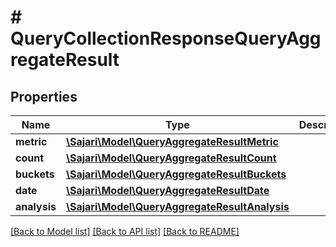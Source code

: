 # # QueryCollectionResponseQueryAggregateResult

## Properties

| Name         | Type                                                                              | Description | Notes      |
| ------------ | --------------------------------------------------------------------------------- | ----------- | ---------- |
| **metric**   | [**\Sajari\Model\QueryAggregateResultMetric**](QueryAggregateResultMetric.md)     |             | [optional] |
| **count**    | [**\Sajari\Model\QueryAggregateResultCount**](QueryAggregateResultCount.md)       |             | [optional] |
| **buckets**  | [**\Sajari\Model\QueryAggregateResultBuckets**](QueryAggregateResultBuckets.md)   |             | [optional] |
| **date**     | [**\Sajari\Model\QueryAggregateResultDate**](QueryAggregateResultDate.md)         |             | [optional] |
| **analysis** | [**\Sajari\Model\QueryAggregateResultAnalysis**](QueryAggregateResultAnalysis.md) |             | [optional] |

[[Back to Model list]](../../README.md#models) [[Back to API list]](../../README.md#endpoints) [[Back to README]](../../README.md)
